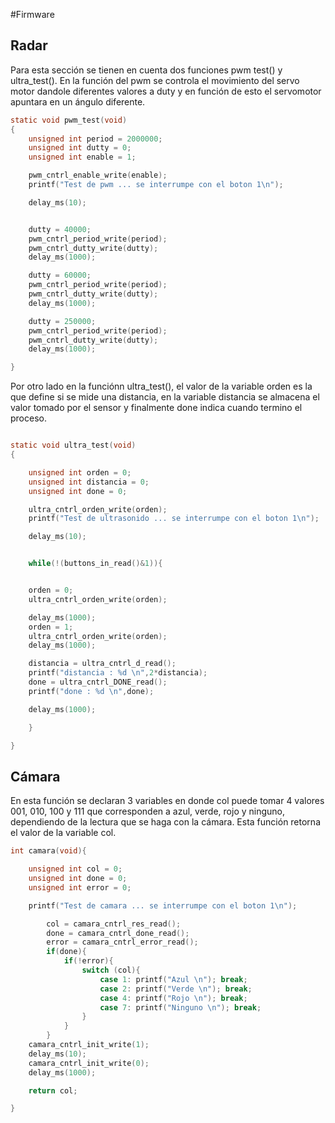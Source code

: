 #Firmware

## Radar

Para esta sección se tienen en cuenta dos funciones pwm test() y ultra_test(). En la función del pwm se controla el movimiento del servo motor dandole diferentes valores a duty y en función de esto el servomotor apuntara en un ángulo diferente. 

```c
static void pwm_test(void)
{
    unsigned int period = 2000000;
    unsigned int dutty = 0;
    unsigned int enable = 1;

    pwm_cntrl_enable_write(enable);
    printf("Test de pwm ... se interrumpe con el boton 1\n");

    delay_ms(10);


    dutty = 40000;
    pwm_cntrl_period_write(period);
    pwm_cntrl_dutty_write(dutty);
    delay_ms(1000);

    dutty = 60000;
    pwm_cntrl_period_write(period);
    pwm_cntrl_dutty_write(dutty);
    delay_ms(1000);

    dutty = 250000;
    pwm_cntrl_period_write(period);
    pwm_cntrl_dutty_write(dutty);
    delay_ms(1000);

}
```

Por otro lado en la funciónn ultra_test(), el valor de la variable orden es la que define si se mide una distancia, en la variable distancia se almacena el valor tomado por el sensor y finalmente done indica cuando termino el proceso.


```c

static void ultra_test(void)
{

    unsigned int orden = 0;
    unsigned int distancia = 0;
    unsigned int done = 0; 

    ultra_cntrl_orden_write(orden);
    printf("Test de ultrasonido ... se interrumpe con el boton 1\n");

    delay_ms(10);


    while(!(buttons_in_read()&1)){


    orden = 0;
    ultra_cntrl_orden_write(orden);

    delay_ms(1000);
    orden = 1;
    ultra_cntrl_orden_write(orden);
    delay_ms(1000);

    distancia = ultra_cntrl_d_read();
    printf("distancia : %d \n",2*distancia);
    done = ultra_cntrl_DONE_read();
    printf("done : %d \n",done);

    delay_ms(1000);

    }

}
```

## Cámara

En esta función se declaran 3 variables en donde col puede tomar 4 valores 001, 010, 100 y 111 que corresponden a azul, verde, rojo y ninguno, dependiendo de la lectura que se haga con la cámara. Esta función retorna el valor de la variable col.

```c
int camara(void){

	unsigned int col = 0;
	unsigned int done = 0;
	unsigned int error = 0;

	printf("Test de camara ... se interrumpe con el boton 1\n");

		col = camara_cntrl_res_read();
		done = camara_cntrl_done_read();
		error = camara_cntrl_error_read();
		if(done){
			if(!error){
				switch (col){
	 				case 1: printf("Azul \n"); break;
	 				case 2: printf("Verde \n"); break;
	 				case 4: printf("Rojo \n"); break;
	 				case 7: printf("Ninguno \n"); break;
				}
			}
		}
	camara_cntrl_init_write(1);
	delay_ms(10);
	camara_cntrl_init_write(0);
	delay_ms(1000);

	return col;

}
```
